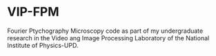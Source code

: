 # VIP-FPM
Fourier Ptychography Microscopy code as part of my undergraduate research in the Video ang Image Processing Laboratory of the National Institute of Physics-UPD.
